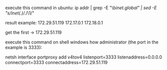 execute this command in ubuntu:
ip addr | grep -E "\b*inet.*global" | sed -E "s/inet(.*)\/.*/\1/"

result example:
 172.29.51.119
 172.17.0.1
 172.18.0.1

get the first ->  172.29.51.119

execute this command on shell windows how administrator (the port in the example is 3333):

netsh interface portproxy add v4tov4 listenport=3333 listenaddress=0.0.0.0 connectport=3333 connectaddress=172.29.51.119